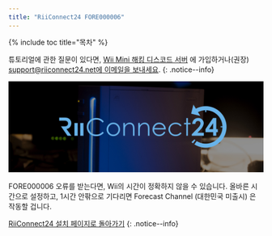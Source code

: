 ```yaml
---
title: "RiiConnect24 FORE000006"
---
```


{% include toc title="목차" %}

튜토리얼에 관한 질문이 있다면, [Wii Mini 해킹 디스코드 서버](https://discord.gg/rc24) 에 가입하거나(권장) [support@riiconnect24.net에 이메일을 보내세요](mailto:support@riiconnect24.net).
{: .notice--info}

![RiiConnect24 로고](/images/WiiRC24Logo.jpg)

FORE000006 오류를 받는다면, Wii의 시간이 정확하지 않을 수 있습니다. 올바른 시간으로 설정하고, 1시간 안팎으로 기다리면 Forecast Channel (대한민국 미출시) 은 작동할 겁니다.

[RiiConnect24 설치 페이지로 돌아가기](riiconnect24)
{: .notice--info}
